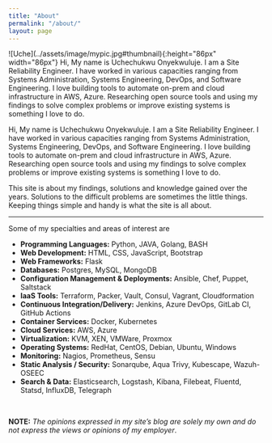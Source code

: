 ```yaml
---
title: "About"
permalink: "/about/"
layout: page
---
```


<div class="aboutmeformat">
  <div>
   <div class="custom" markdown="1">
   ![Uche](../assets/image/mypic.jpg#thumbnail){:height="86px" width="86px"} Hi, My name is Uchechukwu Onyekwuluje. I am a Site Reliability Engineer. I have worked in various capacities ranging from Systems Administration, Systems Engineering, DevOps, and Software Engineering. I love building tools to automate on-prem and cloud infrastructure in AWS, Azure. Researching open source tools and using my findings to solve complex problems or improve existing systems is something I love to do. 
   </div>

   <p class="aboutmeparagraphsetting">
     Hi, My name is Uchechukwu Onyekwuluje. I am a Site Reliability Engineer. I have worked in various capacities ranging from Systems Administration, Systems Engineering, DevOps, and Software Engineering. I love building tools to automate on-prem and cloud infrastructure in AWS, Azure. Researching open source tools and using my findings to solve complex problems or improve existing systems is something I love to do.
   </p>

   <p class="aboutmeparagraphsetting">
   This site is about my findings, solutions and knowledge gained over the years. Solutions to the difficult problems are sometimes the little things. Keeping things simple and handy is what the site is all about.
   </p>
  </div>
  <hr>

  <div class="container">
    <div class="row">
      <div class="col-sm">
        Some of my specialties and areas of interest are
      </div>
    </div>

   <div class="row">
      <div class="col-sm">
        <ul class="fa-ul">
           <li><span class="fa-li"><i class="fas fa-check-square"></i></span><b>Programming Languages:</b> Python, JAVA, Golang, BASH</li>
           <li><span class="fa-li"><i class="fas fa-check-square"></i></span><b>Web Development:</b> HTML, CSS, JavaScript, Bootstrap</li>
           <li><span class="fa-li"><i class="fas fa-check-square"></i></span><b>Web Frameworks:</b> Flask</li>
           <li><span class="fa-li"><i class="fas fa-check-square"></i></span><b>Databases:</b> Postgres, MySQL, MongoDB</li>
           <li><span class="fa-li"><i class="fas fa-check-square"></i></span><b>Configuration Management & Deployments:</b> Ansible, Chef, Puppet, Saltstack</li>
           <li><span class="fa-li"><i class="fas fa-check-square"></i></span><b>IaaS Tools:</b> Terraform, Packer, Vault, Consul, Vagrant, Cloudformation</li>
           <li><span class="fa-li"><i class="fas fa-check-square"></i></span><b>Continuous Integration/Delivery:</b> Jenkins, Azure DevOps, GitLab CI, GitHub Actions</li>
           <li><span class="fa-li"><i class="fas fa-check-square"></i></span><b>Container Services:</b> Docker, Kubernetes</li>
           <li><span class="fa-li"><i class="fas fa-check-square"></i></span><b>Cloud Services:</b> AWS, Azure</li>
           <li><span class="fa-li"><i class="fas fa-check-square"></i></span><b>Virtualization:</b> KVM, XEN, VMWare, Proxmox</li>
           <li><span class="fa-li"><i class="fas fa-check-square"></i></span><b>Operating Systems:</b> RedHat, CentOS, Debian, Ubuntu, Windows</li>
           <li><span class="fa-li"><i class="fas fa-check-square"></i></span><b>Monitoring:</b> Nagios, Prometheus, Sensu</li>
           <li><span class="fa-li"><i class="fas fa-check-square"></i></span><b>Static Analysis / Security:</b> Sonarqube, Aqua Trivy, Kubescape, Wazuh-OSEEC</li>
           <li><span class="fa-li"><i class="fas fa-check-square"></i></span><b>Search & Data:</b> Elasticsearch, Logstash, Kibana, Filebeat, Fluentd, Statsd, InfluxDB, Telegraph</li>
        </ul>
      </div>
    </div>
  </div>  
  <br>

  <p>
    <b>NOTE:</b> <i>The opinions expressed in my site’s blog are solely my own and do not express the views or opinions of my employer</i>.
  </p>
</div>
